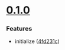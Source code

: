 # [0.1.0](2024-04-24)

### Features

* initialize ([4fd231c](https://github.com/leoli0605/npm-git-setup/commit/4fd231c34eeff4a5bc18fd5e979369a7faea36e6))